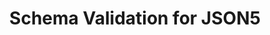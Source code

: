 ---
title: Schema Validation for JSON5
short_name: JSON5
long_name: JSON for the ES5 era
project_url: http://json5.org/
logo: json5.svg
highlighting_language: json5
description_blurb: proposes to extend JSON making it easier to write. JSON5 is backwards compatible with existing JSON documents and all JSON5 is valid JavaScript.  Since JSON5 maintains the same data types as JSON, JSON Schema remains the choice solution for schema validation.
validators:
  - name: Polyglottal JSON Schema Validator
    project_url: https://www.npmjs.com/package/pajv
    language: JavaScript
    license: MIT
    description: Polyglottal JSON Schema Validator (pajv) is a command line utility that can be used to validate data in numerous formats against a JSON Schema.
---